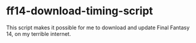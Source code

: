 # ff14-download-timing-script

This script makes it possible for me to download and update Final Fantasy 14, on my terrible internet.
